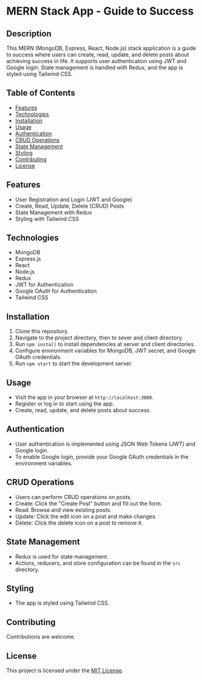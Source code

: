# MERN Stack App - Guide to Success

## Description
This MERN (MongoDB, Express, React, Node.js) stack application is a guide to success where users can create, read, update, and delete posts about achieving success in life. It supports user authentication using JWT and Google login. State management is handled with Redux, and the app is styled using Tailwind CSS.

## Table of Contents
- [Features](#features)
- [Technologies](#technologies)
- [Installation](#installation)
- [Usage](#usage)
- [Authentication](#authentication)
- [CRUD Operations](#crud-operations)
- [State Management](#state-management)
- [Styling](#styling)
- [Contributing](#contributing)
- [License](#license)

## Features
- User Registration and Login (JWT and Google)
- Create, Read, Update, Delete (CRUD) Posts
- State Management with Redux
- Styling with Tailwind CSS

## Technologies
- MongoDB
- Express.js
- React
- Node.js
- Redux
- JWT for Authentication
- Google OAuth for Authentication
- Tailwind CSS

## Installation
1. Clone this repository.
2. Navigate to the project directory, then to sever and client directory.
3. Run `npm install` to install dependencies at server and client directories.
4. Configure environment variables for MongoDB, JWT secret, and Google OAuth credentials.
5. Run `npm start` to start the development server.

## Usage
- Visit the app in your browser at `http://localhost:3000`.
- Register or log in to start using the app.
- Create, read, update, and delete posts about success.

## Authentication
- User authentication is implemented using JSON Web Tokens (JWT) and Google login.
- To enable Google login, provide your Google OAuth credentials in the environment variables.

## CRUD Operations
- Users can perform CRUD operations on posts.
- Create: Click the "Create Post" button and fill out the form.
- Read: Browse and view existing posts.
- Update: Click the edit icon on a post and make changes.
- Delete: Click the delete icon on a post to remove it.

## State Management
- Redux is used for state management.
- Actions, reducers, and store configuration can be found in the `src` directory.

## Styling
- The app is styled using Tailwind CSS.


## Contributing
Contributions are welcome.

## License
This project is licensed under the [MIT License](LICENSE).
